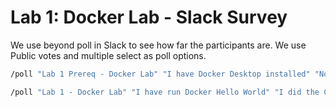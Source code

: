 # Lab 1: Docker Lab - Slack Survey

We use beyond poll in Slack to see how far the participants are. We use Public votes and multiple select as poll options.

```bash
/poll "Lab 1 Prereq - Docker Lab" "I have Docker Desktop installed" "Nope - I do not have Docker Desktop up and running"
```

```bash
/poll "Lab 1 - Docker Lab" "I have run Docker Hello World" "I did the CouchDB interactions" "I have removed the containers and images"
```
